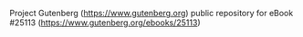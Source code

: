 Project Gutenberg (https://www.gutenberg.org) public repository for eBook #25113 (https://www.gutenberg.org/ebooks/25113)
